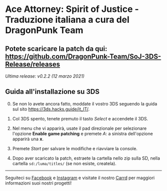 # Ace Attorney: Spirit of Justice - Traduzione italiana a cura del DragonPunk Team

## Potete scaricare la patch da qui: https://github.com/DragonPunk-Team/SoJ-3DS-Release/releases

_Ultima release: v0.2.2 (12 marzo 2021)_

## Guida all'installazione su 3DS

0. Se non lo avete ancora fatto, moddate il vostro 3DS seguendo la guida sul sito https://3ds.hacks.guide/it_IT/.

1. Col 3DS spento, tenete premuto il tasto *Select* e accendete il 3DS.

2. Nel menu che vi apparirà, usate il pad direzionale per selezionare l'opzione **Enable game patching** e premete *A*: a sinistra dell'opzione apparirà una **x**.

3. Premete *Start* per salvare le modifiche e riavviare la console.

4. Dopo aver scaricato la patch, estraete la cartella nello zip sulla SD, nella cartella `sd:/luma/titles/` (se non esiste, createla).

---

Seguiteci su [Facebook](https://www.facebook.com/DRAGONPUNKTEAM) e [Instagram](https://www.instagram.com/dragonpunkteam/) e visitate il nostro [Carrd](https://dragonpunkteam.carrd.co/) per maggiori informazioni suoi nostri progetti!